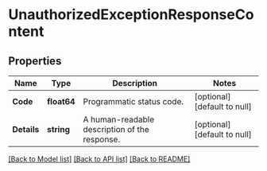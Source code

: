 # UnauthorizedExceptionResponseContent

## Properties
Name | Type | Description | Notes
------------ | ------------- | ------------- | -------------
**Code** | **float64** | Programmatic status code. | [optional] [default to null]
**Details** | **string** | A human-readable description of the response. | [optional] [default to null]

[[Back to Model list]](../README.md#documentation-for-models) [[Back to API list]](../README.md#documentation-for-api-endpoints) [[Back to README]](../README.md)

